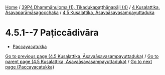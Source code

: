 
[Home](/) / [39P4 Dhammānuloma (1), Tikadukapaṭṭhānapāḷi (4)](../...md) / [4 Kusalattika, Āsavaparāmāsagocchaka](...md) / [4.5 Kusalattika, Āsavaāsavasampayuttaduka](../39P4/4/4.5.md)

# 4.5.1--7 Paṭiccādivāra

* [Paccayacatukka](4.5.1--7/Paccayacatukka.md)

[Go to previous page (4.5 Kusalattika, Āsavaāsavasampayuttaduka)](../39P4/4/4.5.md) / [Go to parent page (4.5 Kusalattika, Āsavaāsavasampayuttaduka)](../39P4/4/4.5.md) / [Go to next page (Paccayacatukka)](4.5.1--7/Paccayacatukka.md)


